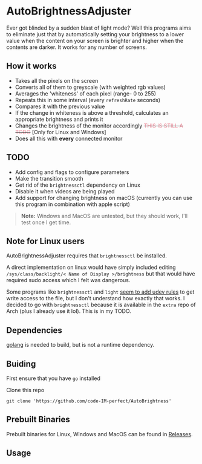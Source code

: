 # AutoBrightnessAdjuster
Ever got blinded by a sudden blast of light mode? Well this programs aims to eliminate just that by automatically setting your brightness to a lower value when the content on your screen is brighter and higher when the contents are darker. It works for any number of screens.

<!-- #### Note: This project is not complete yet, this will only analyze your screen(s) and determine what your brightness should be -->

## How it works
- Takes all the pixels on the screen
- Converts all of them to greyscale (with weighted rgb values)
- Averages the 'whiteness' of each pixel (range- 0 to 255)
- Repeats this in some interval (every `refreshRate` seconds)
- Compares it with the previous value
- If the change in whiteness is above a threshold, calculates an appropriate brightness and prints it
- Changes the brightness of the monitor accordingly ~~<span style="color:#ed8796">THIS IS STILL A TODO</span>~~ [Only for Linux and Windows]
- Does all this with **every** connected monitor

## TODO
- Add config and flags to configure parameters
- Make the transition smooth
- Get rid of the `brightnessctl` dependency on Linux
- Disable it when videos are being played
- Add support for changing brightness on macOS (currently you can use this program in combination with apple script)

> **Note:** Windows and MacOS are untested, but they should work, I'll test once I get time.

## Note for Linux users
AutoBrightnessAdjuster requires that `brightnessctl` be installed.

A direct implementation on linux would have simply included editing `/sys/class/backlight/< Name of Display >/brightness` but that would have required sudo access which I felt was dangerous.

Some programs like `brightnessctl` and `light` [seem to add udev rules](https://wiki.archlinux.org/title/Backlight#Backlight_utilities) to get write access to the file, but I don't understand how exactly that works. I decided to go with `brightnessctl` because it is available in the `extra` repo of Arch (plus I already use it lol). This is in my TODO.

## Dependencies
[golang](go.dev) is needed to build, but is not a runtime dependency.

## Buiding
First ensure that you have `go` installed

Clone this repo
```
git clone 'https://github.com/code-IM-perfect/AutoBrightness'
```


## Prebuilt Binaries
Prebuilt binaries for Linux, Windows and MacOS can be found in [Releases](https://github.com/code-IM-perfect/AutoBrightness/releases).


## Usage
```

```





<!-- There is a screen capture liibrary as a go library but go would satisfy it automatically. 
### Linux
AutoBrightnessAdjuster utilises [`brightnessctl`](https://github.com/Hummer12007/brightnessctl) to set the brightness. Look at the [instructions for you distro](https://github.com/Hummer12007/brightnessctl#installation).\
The go dependencies will be satisfied by go itself.

#### Arch
```
sudo pacman -S brightnessctl
```
#### Debian / Ubuntu
```
sudo apt install brightnessctl
```
#### Redhat based distros (Fedora / opensuse)
```
sudo dnf install brightnessctl
```

### Windows
There are only go dependencies which will be handled by go itself.

### MacOS
Brightness control is not supported yet, otherwise there are no other non-go dependencies. -->
